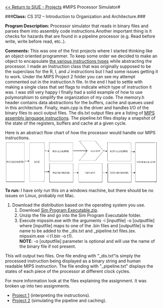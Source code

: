 [<< Return to SIUE - Projects](https://github.com/brianolsen87/SIUE-Projects)
#MIPS Processor Simulator#

###**Class:** CS 312 &ndash; Introduction to Organization and Architecture.###

**Program Description:** Processor simulator that reads in binary files and parses them into assembly code instructions.Another important thing is it checks for hazards that are found in a pipeline processor (e.g. Read before write, write before read, etc..).

**Comments:** This was one of the first projects where I started thinking like an object oriented programmer. To keep some order we decided to make an object to encapsulate [the various instructions types](http://en.wikipedia.org/wiki/MIPS_instruction_set#MIPS_I_instruction_formats) while abstracting the processor. I made an Instruction class that was originally supposed to be the superclass for the R, I, and J instructions but I had some issues getting it to work. Under the MIPS Project 2 folder you can see my attempt commented out in the instruction.h file. In the end I had to settle with making a single class that set flags to indicate which type of instruction it was. I was still very happy I finally had a solid example of how to use polymorphism to simplify the organization of my code. The memory.h header contains data abstractions for the buffers, cache and queues used in this architecture. Finally, main.cpp is the driver and handles I/O of the binary files to ascii output files. The dis.txt output files are a listing of [MIPS assembly language instructions](http://en.wikipedia.org/wiki/MIPS_instruction_set#MIPS_assembly_language). The pipeline.txt files display a snapshot of the state of the registers, buffers and cache at a given cycle.

Here is an abstract flow chart of how the processor would handle our MIPS instructions.
![](Processor.jpg)

**To run:** I have only run this on a windows machine, but there should be no issues on Linux, probably not Mac.

1. Download the distribution based on the operating system you use.
	1. Download [Sim Program Executable.zip](https://drive.google.com/file/d/0Bwi6Jnp9m7pQcm5XaHB0bEd3dmc/view?usp=sharing).
	2. Unzip the file and go into the Sim Program Executable folder.
	3. Execute mipssim.exe with the arguments -i [inputfile] -o [outputfile] where [inputfile] maps to one of the .bin files and [outputfile] is the name to be added to the _dis.txt and _pipeline.txt files.(ex. mipssim.exe -i t1.bin -o t1). <br/> **NOTE**: -o [outputfile] parameter is optional and will use the name of the binary file if not present.

This will output two files. One file ending with "_dis.txt"is simply the processed instruction being displayed as a binary string and human readable MIPS instruction. The file ending with "_pipeline.txt" displays the states of each piece of the processor at different clock cycles.

For more information look at the files explaining the assignment. It was broken up into two assignments.

- [Project 1](https://github.com/brianolsen87/SIUE-Projects/blob/master/CS%20312%20-%20Intro%20to%20Computer%20Organization%20and%20Architecture/MIPS%20Sim%20Program%20Part%201%20Submission/Project_1.pdf) (interpreting the instructions).
- [Project 2](https://github.com/brianolsen87/SIUE-Projects/blob/master/CS%20312%20-%20Intro%20to%20Computer%20Organization%20and%20Architecture/MIPS%20Sim%20Program%20Part%202%20Submission/project2.pdf) (simulating the pipeline and caching).

